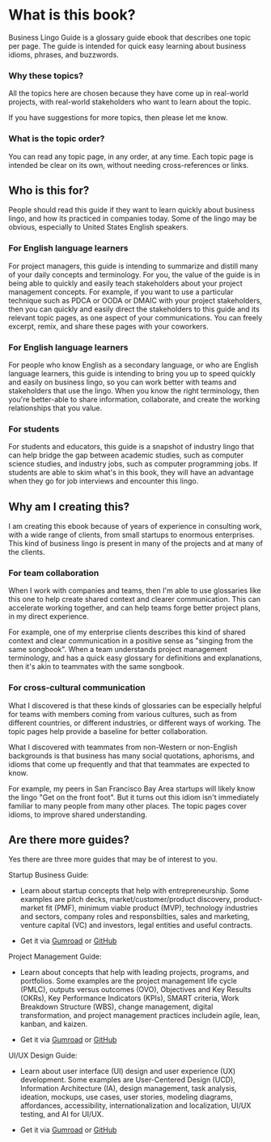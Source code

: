 # What is this book?

Business Lingo Guide is a glossary guide ebook that describes one topic per page. The guide is intended for quick easy learning about business idioms, phrases, and buzzwords.


### Why these topics?

All the topics here are chosen because they have come up in real-world projects, with real-world stakeholders who want to learn about the topic.

If you have suggestions for more topics, then please let me know.


### What is the topic order?

You can read any topic page, in any order, at any time. Each topic page is intended be clear on its own, without needing cross-references or links.


## Who is this for?

People should read this guide if they want to learn quickly about business lingo, and how its practiced in companies today. Some of the lingo may be obvious, especially to United States English speakers.


### For English language learners

For project managers, this guide is intending to summarize and distill many of your daily concepts and terminology. For you, the value of the guide is in being able to quickly and easily teach stakeholders about your project management concepts. For example, if you want to use a particular technique such as PDCA or OODA or DMAIC with your project stakeholders, then you can quickly and easily direct the stakeholders to this guide and its relevant topic pages, as one aspect of your communications. You can freely excerpt, remix, and share these pages with your coworkers.


### For English language learners

For people who know English as a secondary language, or who are English language learners, this guide is intending to bring you up to speed quickly and easily on business lingo, so you can work better with teams and stakeholders that use the lingo. When you know the right terminology, then you're better-able to share information, collaborate, and create the working relationships that you value.


### For students

For students and educators, this guide is a snapshot of industry lingo that can help bridge the gap between academic studies, such as computer science studies, and industry jobs, such as computer programming jobs. If students are able to skim what's in this book, they will have an advantage when they go for job interviews and encounter this lingo.


## Why am I creating this?

I am creating this ebook because of  years of experience in consulting work, with a wide range of clients, from small startups to enormous enterprises. This kind of business lingo is present in many of the projects and at many of the clients.


### For team collaboration

When I work with companies and teams, then I'm able to use glossaries like this one to help create shared context and clearer communication. This can accelerate working together, and can help teams forge better project plans, in my direct experience.

For example, one of my enterprise clients describes this kind of shared context and clear communication in a positive sense as "singing from the same songbook". When a team understands project management terminology, and has a quick easy glossary for definitions and explanations, then it's akin to teammates with the same songbook.


### For cross-cultural communication

What I discovered is that these kinds of glossaries can be especially helpful for teams with members coming from various cultures, such as from different countries, or different industries, or different ways of working. The topic pages help provide a baseline for better collaboration.

What I discovered with teammates from non-Western or non-English backgrounds is that business has many social quotations, aphorisms, and idioms that come up frequently and that that teammates are expected to know.

For example, my peers in San Francisco Bay Area startups will likely know the lingo "Get on the front foot". But it turns out this idiom isn't immediately familiar to many people from many other places. The topic pages cover idioms, to improve shared understanding.


## Are there more guides?

Yes there are three more guides that may be of interest to you.

Startup Business Guide:

* Learn about startup concepts that help with entrepreneurship. Some examples are pitch decks, market/customer/product discovery, product-market fit (PMF), minimum viable product (MVP), technology industries and sectors, company roles and responsbilties, sales and marketing, venture capital (VC) and investors, legal entities and useful contracts.

* Get it via [Gumroad](https://gumroad.com/l/startup-business-guide) or [GitHub](https://github.com/sixarm/startup-business-guide)

Project Management Guide:

* Learn about concepts that help with leading projects, programs, and portfolios. Some examples are the project management life cycle (PMLC), outputs versus outcomes (OVO), Objectives and Key Results (OKRs), Key Performance Indicators (KPIs), SMART criteria, Work Breakdown Structure (WBS), change management, digital transformation, and project management practices includein agile, lean, kanban, and kaizen.

* Get it via [Gumroad](https://gumroad.com/l/project-management-guide) or [GitHub](https://github.com/sixarm/project-management-guide)

UI/UX Design Guide:

* Learn about user interface (UI) design and user experience (UX) development. Some examples are User-Centered Design (UCD), Information Architecture (IA), design management, task analysis, ideation, mockups, use cases, user stories, modeling diagrams, affordances, accessibility, internationalization and localization, UI/UX testing, and AI for UI/UX.

* Get it via [Gumroad](https://gumroad.com/l/ui-ux-design-guide) or [GitHub](https://github.com/sixarm/ui-ux-design-guide)
